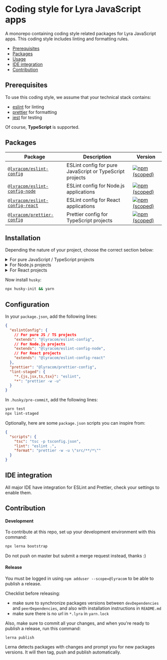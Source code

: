 # Coding style for Lyra JavaScript apps

A monorepo containing coding style related packages for Lyra JavaScript apps.
This coding style includes linting and formatting rules.

- [Prerequisites](#prerequisites)
- [Packages](#packages)
- [Usage](#usage)
- [IDE integration](#ide-integration)
- [Contribution](#contribution)

## Prerequisites

To use this coding style, we assume that your technical stack contains:

- [eslint](https://eslint.org/) for linting
- [prettier](https://prettier.io/) for formatting
- [jest](https://jestjs.io/) for testing

Of course, **TypeScript** is supported.

## Packages

| Package                                                         | Description                                              | Version                                                                                                                                  |
| --------------------------------------------------------------- | -------------------------------------------------------- | ---------------------------------------------------------------------------------------------------------------------------------------- |
| [`@lyracom/eslint-config`](/packages/eslint-config)             | ESLint config for pure JavaScript or TypeScript projects | [![npm (scoped)](https://img.shields.io/npm/v/@lyracom/eslint-config)](https://www.npmjs.com/package/@lyracom/eslint-config)             |
| [`@lyracom/eslint-config-node`](/packages/eslint-config-node)   | ESLint config for Node.js applications                   | [![npm (scoped)](https://img.shields.io/npm/v/@lyracom/eslint-config-node)](https://www.npmjs.com/package/@lyracom/eslint-config-node)   |
| [`@lyracom/eslint-config-react`](/packages/eslint-config-react) | ESLint config for React applications                     | [![npm (scoped)](https://img.shields.io/npm/v/@lyracom/eslint-config-react)](https://www.npmjs.com/package/@lyracom/eslint-config-react) |
| [`@lyracom/prettier-config`](/packages/prettier-config)         | Prettier config for TypeScript projects                  | [![npm (scoped)](https://img.shields.io/npm/v/@lyracom/prettier-config)](https://www.npmjs.com/package/@lyracom/prettier-config)         |

## Installation

Depending the nature of your project, choose the correct section below:

<details>
<summary>For pure JavaScript / TypeScript projects</summary>

```sh
yarn add -D \
  "eslint@^8.6.0" \
  "prettier@^2.5.1" \
  "typescript@^4.5.4" \
  "@lyracom/eslint-config" \
  "@lyracom/prettier-config" \
  "@typescript-eslint/eslint-plugin@^5.9.0" \
  "@typescript-eslint/parser@^5.9.0" \
  "eslint-plugin-import@^2.25.4" \
  "eslint-plugin-jest@^25.3.4" \
  "eslint-plugin-node@^11.1.0" \
  "eslint-plugin-promise@^6.0.0" \
  "eslint-plugin-sonarjs@^0.11.0" \
  "lint-staged"
```

</details>

<details>
<summary>For Node.js projects</summary>

```sh
yarn add -D \
  "eslint@^8.6.0" \
  "prettier@^2.5.1" \
  "typescript@^4.5.4" \
  "@lyracom/eslint-config-node" \
  "@lyracom/prettier-config" \
  "@typescript-eslint/eslint-plugin@^5.9.0" \
  "@typescript-eslint/parser@^5.9.0" \
  "eslint-plugin-import@^2.25.4" \
  "eslint-plugin-jest@^25.3.4" \
  "eslint-plugin-node@^11.1.0" \
  "eslint-plugin-promise@^6.0.0" \
  "eslint-plugin-sonarjs@^0.11.0" \
  "lint-staged"
```

</details>

<details>
<summary>For React projects</summary>

```sh
yarn add -D \
  "eslint@^8.6.0" \
  "prettier@^2.5.1" \
  "typescript@^4.5.4" \
  "@lyracom/eslint-config-react" \
  "@lyracom/prettier-config" \
  "@typescript-eslint/eslint-plugin@^5.9.0" \
  "@typescript-eslint/parser@^5.9.0" \
  "eslint-plugin-import@^2.25.4" \
  "eslint-plugin-jest@^25.3.4" \
  "eslint-plugin-node@^11.1.0" \
  "eslint-plugin-promise@^6.0.0" \
  "eslint-plugin-react@^7.23.2" \
  "eslint-plugin-react-hooks@^4.2.0" \
  "eslint-plugin-sonarjs@^0.11.0" \
  "lint-staged"
```

</details>

Now install `husky`:

```sh
npx husky-init && yarn
```

## Configuration

In your `package.json`, add the following lines:

```json
{
  "eslintConfig": {
    // For pure JS / TS projects
    "extends": "@lyracom/eslint-config",
    // For Node.js projects
    "extends": "@lyracom/eslint-config-node",
    // For React projects
    "extends": "@lyracom/eslint-config-react"
  },
  "prettier": "@lyracom/prettier-config",
  "lint-staged": {
    "*.{js,jsx,ts,tsx}": "eslint",
    "*": "prettier -w -u"
  }
}
```

In `.husky/pre-commit`, add the following lines:

```sh
yarn test
npx lint-staged
```

Optionally, here are some `package.json` scripts you can inspire from:

```json
{
  "scripts": {
    "tsc": "tsc -p tsconfig.json",
    "lint": "eslint .",
    "format": "prettier -w -u \"src/**/*\""
  }
}
```

## IDE integration

All major IDE have integration for ESLint and Prettier, check your settings to enable them.

## Contribution

#### Development

To contribute at this repo, set up your development environment with this command:

```sh
npx lerna bootstrap
```

Do not push on master but submit a merge request instead, thanks :)

#### Release

You must be logged in using `npm adduser --scope=@lyracom` to be able to publish a release.

Checklist before releasing:

- make sure to synchronize packages versions between `devDependencies` and `peerDependencies`, and also with installation instructions in `README.md`
- make sure there is no url in `*.lyra` in `yarn.lock`

Also, make sure to commit all your changes, and when you're ready to publish a release, run this command:

```sh
lerna publish
```

Lerna detects packages with changes and prompt you for new packages versions. It will then tag, push and publish automatically.
